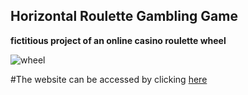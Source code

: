 ## Horizontal Roulette Gambling Game

**fictitious project of an online casino roulette wheel**

![wheel](https://github.com/JoaoPedro1304/RoletaHorizontal/assets/98943339/e65c8d29-6165-45fb-83c0-fb675f7dedac)

#The website can be accessed by clicking <a href='https://doublebetproject.000webhostapp.com/'> here </a>
